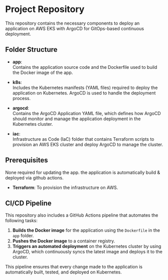 
# Project Repository

This repository contains the necessary components to deploy an application on AWS EKS with ArgoCD for GitOps-based continuous deployment.

## Folder Structure

- **app**:  
  Contains the application source code and the Dockerfile used to build the Docker image of the app.
  
- **k8s**:  
  Includes the Kubernetes manifests (YAML files) required to deploy the application on Kubernetes. ArgoCD is used to handle the deployment process.
  
- **argocd**:  
  Contains the ArgoCD Application YAML file, which defines how ArgoCD should monitor and manage the application deployment in the Kubernetes cluster.
  
- **iac**:  
  Infrastructure as Code (IaC) folder that contains Terraform scripts to provision an AWS EKS cluster and deploy ArgoCD to manage the cluster.
  

## Prerequisites
None required for updating the app.
the application is automatically build & deployed via github actions.

- **Terraform**: To provision the infrastructure on AWS.

## CI/CD Pipeline

This repository also includes a GitHub Actions pipeline that automates the following tasks:

1. **Builds the Docker image** for the application using the `Dockerfile` in the `app` folder.
2. **Pushes the Docker image** to a container registry.
3. **Triggers an automated deployment** on the Kubernetes cluster by using ArgoCD, which continuously syncs the latest image and deploys it to the cluster.

This pipeline ensures that every change made to the application is automatically built, tested, and deployed on Kubernetes.

